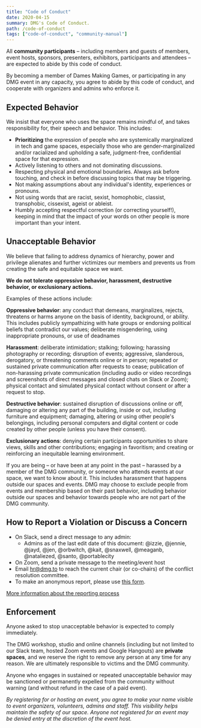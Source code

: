```yaml
---
title: "Code of Conduct"
date: 2020-04-15
summary: DMG's Code of Conduct.
path: /code-of-conduct
tags: ["code-of-conduct", "community-manual"]
---
```


All **community participants** – including members and guests of members, event hosts, sponsors, presenters, exhibitors, participants and attendees – are expected to abide by this code of conduct.

By becoming a member of Dames Making Games, or participating in any DMG event in any capacity, you agree to abide by this code of conduct, and cooperate with organizers and admins who enforce it.

## Expected Behavior

We insist that everyone who uses the space remains mindful of, and takes responsibility for, their speech and behavior. This includes:

- **Prioritizing** the expression of people who are systemically marginalized in tech and game spaces, especially those who are gender-marginalized and/or racialized and upholding a safe, judgment-free, confidential space for that expression.
- Actively listening to others and not dominating discussions.
- Respecting physical and emotional boundaries. Always ask before touching, and check in before discussing topics that may be triggering.
- Not making assumptions about any individual's identity, experiences or pronouns.
- Not using words that are racist, sexist, homophobic, classist, transphobic, cissexist, ageist or ableist.
- Humbly accepting respectful correction \(or correcting yourself!\), keeping in mind that the impact of your words on other people is more important than your intent.

## Unacceptable Behavior

We believe that failing to address dynamics of hierarchy, power and privilege alienates and further victimizes our members and prevents us from creating the safe and equitable space we want.

**We do not tolerate oppressive behavior, harassment, destructive behavior, or exclusionary actions.**

Examples of these actions include:

**Oppressive behavior**: any conduct that demeans, marginalizes, rejects, threatens or harms anyone on the basis of identity, background, or ability. This includes publicly sympathizing with hate groups or endorsing political beliefs that contradict our values; deliberate misgendering, using inappropriate pronouns, or use of deadnames

**Harassment**: deliberate intimidation; stalking; following; harassing photography or recording; disruption of events; aggressive, slanderous, derogatory, or threatening comments online or in person; repeated or sustained private communication after requests to cease; publication of non-harassing private communication (including audio or video recordings and screenshots of direct messages and closed chats on Slack or Zoom); physical contact and simulated physical contact without consent or after a request to stop.

**Destructive behavior**: sustained disruption of discussions online or off, damaging or altering any part of the building, inside or out, including furniture and equipment; damaging, altering or using other people's belongings, including personal computers and digital content or code created by other people \(unless you have their consent\).

**Exclusionary actions**: denying certain participants opportunities to share views, skills and other contributions; engaging in favoritism; and creating or reinforcing an inequitable learning environment.

If you are being – or have been at any point in the past – harassed by a member of the DMG community, or someone who attends events at our space, we want to know about it. This includes harassment that happens outside our spaces and events. DMG may choose to exclude people from events and membership based on their past behavior, including behavior outside our spaces and behavior towards people who are not part of the DMG community.

## How to Report a Violation or Discuss a Concern

- On Slack, send a direct message to any admin:
  - Admins as of the last edit date of this document: @izzie, @jennie, @jayd, @jen, @orbwitch, @kait, @snaxwell, @meaganb, @nataliezed, @santo, @portablecity
- On Zoom, send a private message to the meeting/event host
- Email [hr@dmg.to](mailto:hr@dmg.to) to reach the current chair \(or co-chairs\) of the conflict resolution committee.
- To make an anonymous report, please use [this form](/report).

[More information about the reporting process](/manual/code-of-conduct-reporting)

## Enforcement

Anyone‭ ‬asked‭ ‬to‭ ‬stop‭ ‬unacceptable‭ ‬behavior‭ ‬is‭ ‬expected‭ ‬to‭ ‬comply‭ ‬immediately.

The DMG workshop, studio and online channels (including but not limited to our Slack team, hosted Zoom events and Google Hangouts) are **private spaces**, and we reserve the right to remove any person at any time for any reason. We are ultimately responsible to victims and the DMG community.

Anyone who engages in sustained or repeated ‬unacceptable behavior may be sanctioned ‬or‭ ‬permanent‭ly ‬expelled‭ ‬from‭ ‬the‭ ‬community‭ ‬without‭ ‬warning‭ \(‬and‭ ‬without‭ ‬refund‭ ‬in‭ ‬the‭ ‬case‭ ‬of‭ ‬a‭ ‬paid‭ ‬event‭\)‬.

_By registering for or hosting an event, you agree to make your name visible to event organizers, volunteers, admins and staff. This visibility helps maintain the safety of our space. Anyone not registered for an event may be denied entry at the discretion of the event host._
